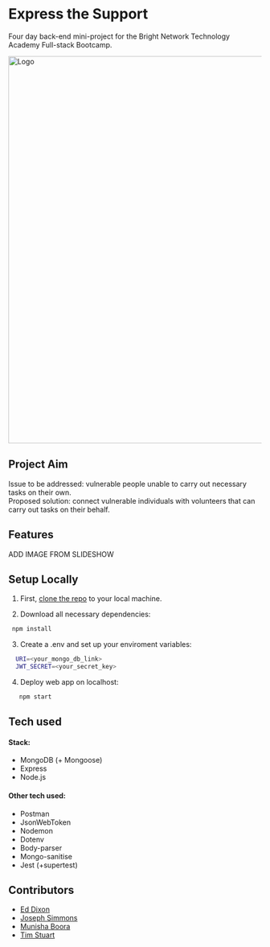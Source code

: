 # Express the Support

Four day back-end mini-project for the Bright Network Technology Academy Full-stack Bootcamp.

<img width="770" alt="Logo" src="https://user-images.githubusercontent.com/68763259/113367236-6a4e0a00-9353-11eb-9884-10c337f224e2.png">

## Project Aim
Issue to be addressed: vulnerable people unable to carry out necessary tasks on their own.  
Proposed solution: connect vulnerable individuals with volunteers that can carry out tasks on their behalf.

## Features
ADD IMAGE FROM SLIDESHOW


## Setup Locally

1. First, [clone the repo](https://docs.github.com/en/free-pro-team@latest/github/creating-cloning-and-archiving-repositories/cloning-a-repository) to your local machine.

2. Download all necessary dependencies:
 ```sh
  npm install
 
 ```

3. Create a .env and set up your enviroment variables:
```sh
  URI=<your_mongo_db_link>
  JWT_SECRET=<your_secret_key>
```

4. Deploy web app on localhost:
```sh
   npm start
```

## Tech used
#### Stack:
* MongoDB (+ Mongoose)
* Express
* Node.js

#### Other tech used:
* Postman
* JsonWebToken
* Nodemon
* Dotenv
* Body-parser
* Mongo-sanitise
* Jest (+supertest)


## Contributors
* [Ed Dixon](https://github.com/EdDixon95)
* [Joseph Simmons](https://github.com/JosephSimmons)
* [Munisha Boora](https://github.com/munishaboora)
* [Tim Stuart](https://github.com/timstu98)
